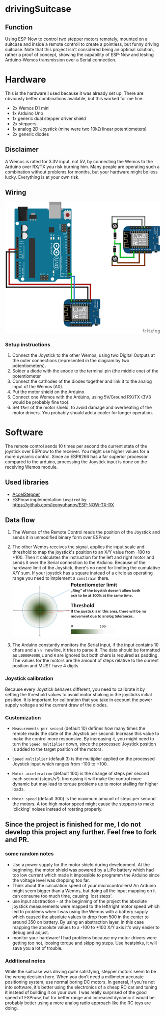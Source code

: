 # drivingSuitcase
## Function
Using ESP-Now to control two stepper motors remotely, mounted on a suitcase and inside a remote controll to create a pointless, but funny driving suitcase. 
Note that this project isn't considered being an optimal solution, rather a proof of concept, showing the capability of ESP-Now and testing Arduino-Wemos transmission over a Serial connection.

# Hardware
This is the hardware I used because it was already set up.
There are obviously better combinations available, but this worked for me fine.
- 2x Wemos D1 mini
- 1x Arduino Uno
- 1x generic dual stepper driver shield
- 2x steppers
- 1x analog 2D-Joystick (mine were two 10kΩ linear potentiometers)
- 2x generic diodes

## Disclaimer
A Wemos is rated for 3.3V input, not 5V, by connecting the Wemos to the Arduino over RX/TX you risk burning him. Many people are operating such a combination without problems for months, but your hardware might be less lucky. Everything is at your own risk.

## Wiring
![wiring diagram](docs/wiring.png)
### Setup instructions
1. Connect the Joystick to the other Wemos, using two Digital Outputs at the outer connections (represented in the diagram by two potentiometers).
0. Solder a diode with the anode to the terminal pin (the middle one) of the potentiometer
0. Connect the cathodes of the diodes together and link it to the analog input of the Wemos (A0).
0. Put the motor shield on the Arduino
0. Connect one Wemos with the Arduino, using 5V/Ground RX/TX (3V3 would be probably fine too).
0. Set `IRef` of the motor shield, to avoid damage and overheating of the motor drivers. You probably should add a cooler for longer operation.

# Software
The remote control sends 10 times per second the current state of the joystick over ESPnow to the receiver. You might use higher values for a more dynamic control. 
Since an ESP8266 has a far superior processor compared to the arduino, processing the Joystick input is done on the receiving Wemos module.
## Used libraries
- [AccelStepper](http://www.airspayce.com/mikem/arduino/AccelStepper/)
- ESPnow implementation `inspired` by https://github.com/leonyuhanov/ESP-NOW-TX-RX
## Data flow
1. The Wemos of the Remote Control reads the position of the Joystick and sends it in unmodified binary form over ESPnow
0. The other Wemos receives the signal, applies the input scale and threshold to map the joystick's position to an X/Y value from -100 to +100. Then it calculates the instruction for the left and right motor and sends it over the Serial connection to the Arduino. Because of the hardware limit of the Joystick, there's no need for limiting the cumulative X/Y sum. If your joystick has a square instead of a circle as operating range you need to implement a `constrain` there.
![Processed Joystick input](docs/joystick-io.png)

0. The Arduino constantly monitors the Serial input, if the input contains 10 chars and a `\n ` newline, it tries to parse it. The data should be formatted as `L0000R0000`,`L` and `R` are ignored but both chars is required as padding. The values for the motors are the amount of steps relative to the current position and MUST have 4 digits.

### Joystick calibration
Because every Joystick behaves different, you need to calibrate it by setting the threshold values to avoid motor shaking in the joysticks initial position.
It is important for calibration that you take in account the power supply voltage and the current draw of the diodes.
### Customization
- `Measurements per second` (default 10) defines how many times the remote reads the state of the Joystick per second. Increase this value to make the control more responsive. By increasing it, you might need to turn the `Speed multiplier` down, since the processed Joystick position is added to the target position of the motors.

- `Speed multiplier` (default 3) is the multiplier applied on the processed Joystick input which ranges from -100 to +100. 

- `Motor acceleration` (default 100) is the change of steps per second each second (steps/s²). Increasing it will make the control more dynamic but may lead to torque problems up to motor stalling for higher loads.

- `Motor speed` (default 300) is the maximum amount of steps per second the motors. A too high motor speed might cause the steppers to make 'clicking' noises instead of rotating properly.

## Since the project is finished for me, I do not develop this project any further. Feel free to fork and PR.

### some random notes
- Use a power supply for the motor shield during development. At the beginning, the motor shield was powered by a LiPo battery which had too low current which made it impossible to programm the Arduino since the voltage level was dropping too far.
- Think about the calculation speed of your microcontrollers! An Arduino might seem bigger than a Wemos, but doing all the input mapping on it can consume too much time, causing 'lost steps'.
- use input abstraction - at the beginning of the project the absolute joystick measurements were mapped to the left/right motor speed which led to problems when I was using the Wemos with a battery supply which caused the absolute values to drop from 500 in the center to around 350 on battery. By using an abstraction layer, in this case mapping the absolute values to a -100 to +100 X/Y axis it's way easier to debug and adjust.
- monitor your hardware! I had problems because my motor drivers were getting too hot, loosing torque and skipping steps. Use heatsinks, it will save you a lot of trouble.

### Additional notes
While the suitcase was driving quite satisfying, stepper motors seem to be the wrong decision here. When you don't need a millimeter accurate positioning system, use  normal boring DC motors. In general, if you're not into software, it's better using the electronics of a cheap RC car and tuning it instead of building it on your own. I was really surprised of the good speed of ESPnow, but for better range and increased dynamic it would be probably better using a more analog radio approach like the RC toys are doing.